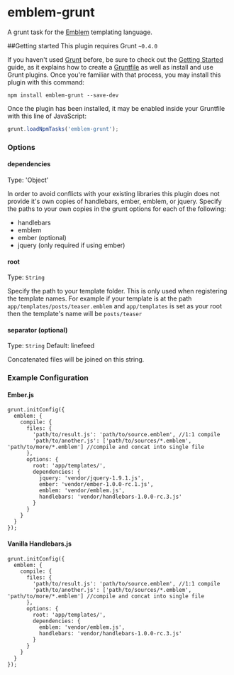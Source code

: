 # emblem-grunt

A grunt task for the [Emblem](http://emblemjs.com) templating language.

##Getting started
This plugin requires Grunt `~0.4.0`

If you haven't used [Grunt](http://gruntjs.com/) before, be sure to check out the [Getting Started](http://gruntjs.com/getting-started) guide, as it explains how to create a [Gruntfile](http://gruntjs.com/sample-gruntfile) as well as install and use Grunt plugins. Once you're familiar with that process, you may install this plugin with this command:

```shell
npm install emblem-grunt --save-dev
```

Once the plugin has been installed, it may be enabled inside your Gruntfile with this line of JavaScript:

```js
grunt.loadNpmTasks('emblem-grunt');
```


### Options

#### dependencies
Type: 'Object'

In order to avoid conflicts with your existing libraries this plugin does not provide it's own copies of handlebars, ember, emblem, or jquery. Specify the paths to your own copies in the grunt options for each of the following:

 - handlebars
 - emblem
 - ember (optional)
 - jquery (only required if using ember)

#### root
Type: `String`

Specify the path to your template folder. This is only used when
registering the template names. For example if your template is at the path
`app/templates/posts/teaser.emblem` and `app/templates` is set as your root
then the template's name will be `posts/teaser`

#### separator (optional)
Type: `String`
Default: linefeed

Concatenated files will be joined on this string.

### Example Configuration

#### Ember.js

    grunt.initConfig({
      emblem: {
        compile: {
          files: {
            'path/to/result.js': 'path/to/source.emblem', //1:1 compile
            'path/to/another.js': ['path/to/sources/*.emblem', 'path/to/more/*.emblem'] //compile and concat into single file
          },
          options: {
            root: 'app/templates/',
            dependencies: {
              jquery: 'vendor/jquery-1.9.1.js',
              ember: 'vendor/ember-1.0.0-rc.1.js',
              emblem: 'vendor/emblem.js',
              handlebars: 'vendor/handlebars-1.0.0-rc.3.js'
            }
          }
        }
      }
    });

#### Vanilla Handlebars.js

    grunt.initConfig({
      emblem: {
        compile: {
          files: {
            'path/to/result.js': 'path/to/source.emblem', //1:1 compile
            'path/to/another.js': ['path/to/sources/*.emblem', 'path/to/more/*.emblem'] //compile and concat into single file
          },
          options: {
            root: 'app/templates/',
            dependencies: {
              emblem: 'vendor/emblem.js',
              handlebars: 'vendor/handlebars-1.0.0-rc.3.js'
            }
          }
        }
      }
    });
